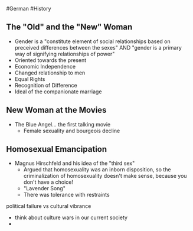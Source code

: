 #German #History
## The "Old" and the "New" Woman
- Gender is a "constitute element of social relationships based on preceived differences between the sexes" AND "gender is a primary way of signifying relationships of power"
- Oriented towards the present
- Economic Independence
- Changed relationship to men
- Equal Rights
- Recognition of Difference
- Ideal of the companionate marriage


## New Woman at the Movies
- The Blue Angel... the first talking movie
	- Female sexuality and bourgeois decline

## Homosexual Emancipation
- Magnus Hirschfeld and his idea of the "third sex"
	- Argued that homosexuality was an inborn disposition, so the criminalization of homosexuality doesn't make sense, because you don't have a choice!
	- "Lavender Song"
	- There was tolerance with restraints

political failure vs cultural vibrance
- think about culture wars in our current society
- 